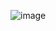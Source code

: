 ![image](https://user-images.githubusercontent.com/82278285/221881224-e6aedc84-234c-47d7-a8bd-232b14a68659.png)
